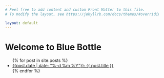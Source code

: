 ```yaml
---
# Feel free to add content and custom Front Matter to this file.
# To modify the layout, see https://jekyllrb.com/docs/themes/#overriding-theme-defaults

layout: default
---
```

# Welcome to Blue Bottle

<ul>
  {% for post in site.posts %}
    <li>
      <a href="{{ post.url }}">{{post.date | date: "%-d %m %Y"}}: {{ post.title }}</a>
    </li>
  {% endfor %}
</ul>

